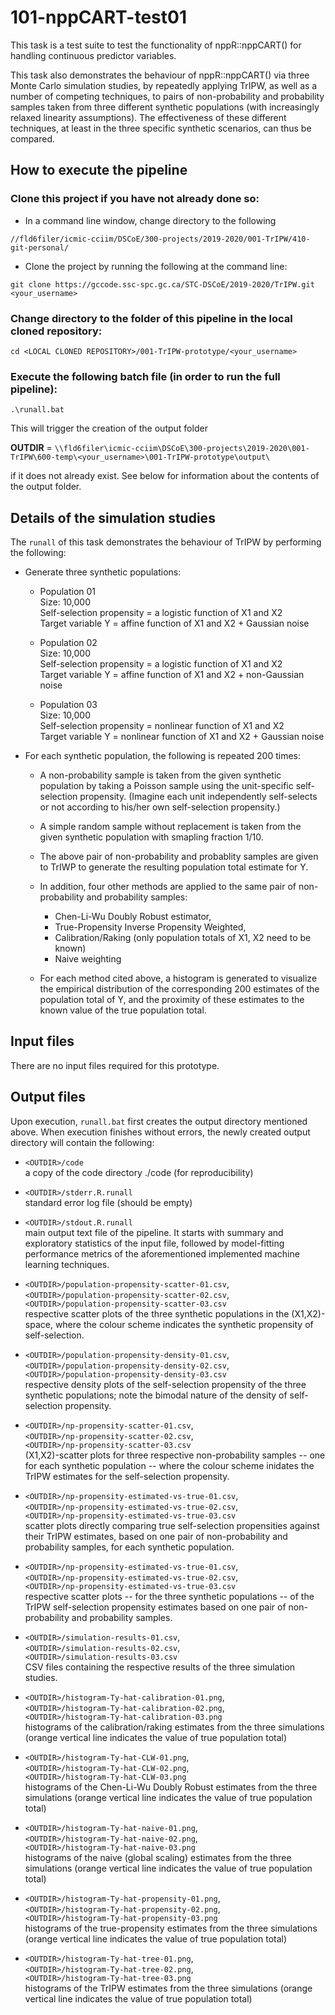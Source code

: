 101-nppCART-test01
=========
This task is a test suite to test the functionality of nppR::nppCART()
for handling continuous predictor variables. 

This task also demonstrates the behaviour of nppR::nppCART() via three
Monte Carlo simulation studies, by repeatedly applying TrIPW, as well as
a number of competing techniques, to pairs of
non-probability and probability samples taken from three
different synthetic populations (with increasingly relaxed linearity
assumptions).
The effectiveness of these different techniques, at least in the three
specific synthetic scenarios, can thus be compared.

How to execute the pipeline
---------------------------
### Clone this project if you have not already done so:

*    In a command line window, change directory to the following 
```
//fld6filer/icmic-cciim/DSCoE/300-projects/2019-2020/001-TrIPW/410-git-personal/
```

*    Clone the project by running the following at the command line:
```
git clone https://gccode.ssc-spc.gc.ca/STC-DSCoE/2019-2020/TrIPW.git <your_username>
```

### Change directory to the folder of this pipeline in the local cloned repository:
```
cd <LOCAL CLONED REPOSITORY>/001-TrIPW-prototype/<your_username>
```

### Execute the following batch file (in order to run the full pipeline):
```
.\runall.bat
```
This will trigger the creation of the output folder

__OUTDIR__ = `\\fld6filer\icmic-cciim\DSCoE\300-projects\2019-2020\001-TrIPW\600-temp\<your_username>\001-TrIPW-prototype\output\`

if it does not already exist.
See below for information about the contents of the output folder.

Details of the simulation studies
---------------------------------
The `runall` of this task demonstrates the behaviour of TrIPW by performing
the following:

*	Generate three synthetic populations:

	*   Population 01  
		Size: 10,000  
		Self-selection propensity = a logistic function of X1 and X2  
		Target variable Y = affine function of X1 and X2 + Gaussian noise

	*   Population 02  
		Size: 10,000  
		Self-selection propensity = a logistic function of X1 and X2  
		Target variable Y = affine function of X1 and X2 + non-Gaussian noise

	*   Population 03  
		Size: 10,000  
		Self-selection propensity = nonlinear function of X1 and X2  
		Target variable Y = nonlinear function of X1 and X2 + Gaussian noise

*	For each synthetic population, the following is repeated 200 times:

	*	A non-probability sample is taken from the given synthetic population
		by taking a Poisson sample using the unit-specific self-selection
		propensity. (Imagine each unit independently self-selects or not
		according to his/her own self-selection propensity.)

	*	A simple random sample without replacement is taken from the given
		synthetic population with smapling fraction 1/10.

	*	The above pair of non-probability and probablity samples are given
		to TrIWP to generate the resulting population total estimate for Y.

	*	In addition, four other methods are applied to the same pair of
		non-probability and probability samples:

		*	Chen-Li-Wu Doubly Robust estimator,  
		*	True-Propensity Inverse Propensity Weighted,  
		*	Calibration/Raking (only population totals of X1, X2 need to be known)  
		*	Naive weighting

	*	For each method cited above, a histogram is generated to visualize
		the empirical distribution of the corresponding 200 estimates of the
		population total of Y, and the proximity of these estimates to the
		known value of the true population total.

Input files
-----------
There are no input files required for this prototype.

Output files
------------
Upon execution, `runall.bat` first creates the output directory mentioned above.
When execution finishes without errors, the newly created output directory
will contain the following:

* 	`<OUTDIR>/code`  
	a copy of the code directory ./code (for reproducibility)

*	`<OUTDIR>/stderr.R.runall`  
	standard error log file (should be empty)

*	`<OUTDIR>/stdout.R.runall`  
	main output text file of the pipeline.
	It starts with summary and exploratory statistics of the input file,
	followed by model-fitting performance metrics of the aforementioned
	implemented machine learning techniques.

*	`<OUTDIR>/population-propensity-scatter-01.csv`,  
	`<OUTDIR>/population-propensity-scatter-02.csv`,  
	`<OUTDIR>/population-propensity-scatter-03.csv`  
	respective scatter plots of the three synthetic populations in the (X1,X2)-space,
	where the colour scheme indicates the synthetic propensity of self-selection.

*	`<OUTDIR>/population-propensity-density-01.csv`,  
	`<OUTDIR>/population-propensity-density-02.csv`,  
	`<OUTDIR>/population-propensity-density-03.csv`  
	respective density plots of the self-selection propensity of the three synthetic
	populations; note the bimodal nature of the density of self-selection propensity.

*	`<OUTDIR>/np-propensity-scatter-01.csv`,  
	`<OUTDIR>/np-propensity-scatter-02.csv`,  
	`<OUTDIR>/np-propensity-scatter-03.csv`  
	(X1,X2)-scatter plots for three respective non-probability samples
	-- one for each synthetic population --
	where the colour scheme inidates the TrIPW estimates for the self-selection propensity.

*	`<OUTDIR>/np-propensity-estimated-vs-true-01.csv`,  
	`<OUTDIR>/np-propensity-estimated-vs-true-02.csv`,  
	`<OUTDIR>/np-propensity-estimated-vs-true-03.csv`  
	scatter plots directly comparing true self-selection propensities against
	their TrIPW estimates, based on one pair of non-probability and probability samples,
	for each synthetic population.

*	`<OUTDIR>/np-propensity-estimated-vs-true-01.csv`,  
	`<OUTDIR>/np-propensity-estimated-vs-true-02.csv`,  
	`<OUTDIR>/np-propensity-estimated-vs-true-03.csv`  
	respective scatter plots -- for the three synthetic populations --
	of the TrIPW self-selection propensity estimates based on one pair of
	non-probability and probability samples.

*	`<OUTDIR>/simulation-results-01.csv`,  
	`<OUTDIR>/simulation-results-02.csv`,  
	`<OUTDIR>/simulation-results-03.csv`  
	CSV files containing the respective results of the three simulation studies.

*	`<OUTDIR>/histogram-Ty-hat-calibration-01.png`,  
	`<OUTDIR>/histogram-Ty-hat-calibration-02.png`,  
	`<OUTDIR>/histogram-Ty-hat-calibration-03.png`  
	histograms of the calibration/raking estimates from the three simulations
	(orange vertical line indicates the value of true population total)

*	`<OUTDIR>/histogram-Ty-hat-CLW-01.png`,  
	`<OUTDIR>/histogram-Ty-hat-CLW-02.png`,  
	`<OUTDIR>/histogram-Ty-hat-CLW-03.png`  
	histograms of the Chen-Li-Wu Doubly Robust estimates from the three simulations
	(orange vertical line indicates the value of true population total)

*	`<OUTDIR>/histogram-Ty-hat-naive-01.png`,  
	`<OUTDIR>/histogram-Ty-hat-naive-02.png`,  
	`<OUTDIR>/histogram-Ty-hat-naive-03.png`  
	histograms of the naive (global scaling) estimates from the three simulations
	(orange vertical line indicates the value of true population total)

*	`<OUTDIR>/histogram-Ty-hat-propensity-01.png`,  
	`<OUTDIR>/histogram-Ty-hat-propensity-02.png`,  
	`<OUTDIR>/histogram-Ty-hat-propensity-03.png`  
	histograms of the true-propensity estimates from the three simulations
	(orange vertical line indicates the value of true population total)

*	`<OUTDIR>/histogram-Ty-hat-tree-01.png`,  
	`<OUTDIR>/histogram-Ty-hat-tree-02.png`,  
	`<OUTDIR>/histogram-Ty-hat-tree-03.png`  
	histograms of the TrIPW estimates from the three simulations
	(orange vertical line indicates the value of true population total)
